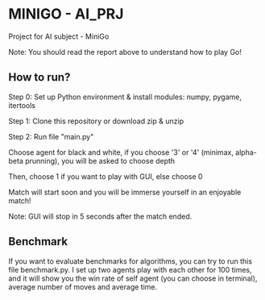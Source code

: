 # MINIGO - AI_PRJ
Project for AI subject - MiniGo </p>
Note: You should read the report above to understand how to play Go!

## How to run?
Step 0: Set up Python environment & install modules: numpy, pygame, itertools </p>
Step 1: Clone this repository or download zip & unzip </p>
Step 2: Run file "main.py" </p>
        Choose agent for black and white, if you choose '3' or '4' (minimax, alpha-beta prunning), you will be asked to choose depth </p>
        Then, choose 1 if you want to play with GUI, else choose 0 </p>
        Match will start soon and you will be immerse yourself in an enjoyable match! </p>
        Note: GUI will stop in 5 seconds after the match ended. </p>

## Benchmark
 If you want to evaluate benchmarks for algorithms, you can try to run this file benchmark.py. I set up two agents play with each other for 100 times, and it will show you the win rate of self agent (you can choose in terminal), average number of moves and average time.

        
   
